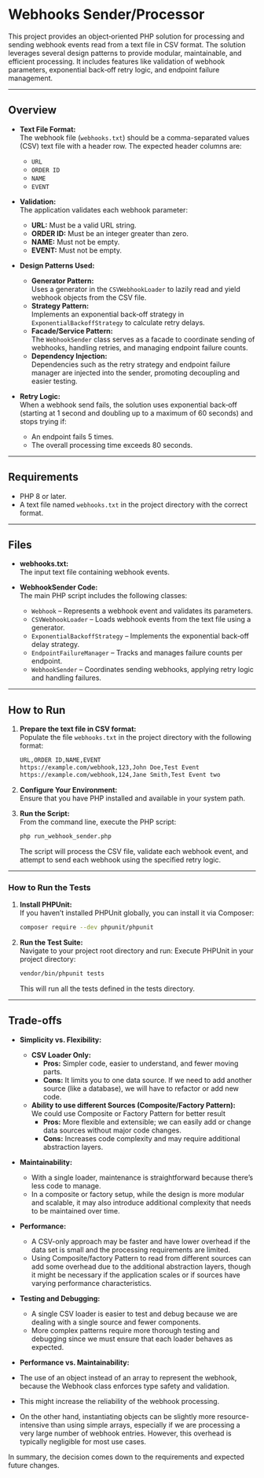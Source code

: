 # Webhooks Sender/Processor

This project provides an object‑oriented PHP solution for processing and sending webhook events read from a text file in CSV format. The solution leverages several design patterns to provide modular, maintainable, and efficient processing. It includes features like validation of webhook parameters, exponential back‑off retry logic, and endpoint failure management.

---

## Overview

- **Text File Format:**  
  The webhook file (`webhooks.txt`) should be a comma-separated values (CSV) text file with a header row. The expected header columns are:
  - `URL`
  - `ORDER ID`
  - `NAME`
  - `EVENT`

- **Validation:**  
  The application validates each webhook parameter:
  - **URL:** Must be a valid URL string.
  - **ORDER ID:** Must be an integer greater than zero.
  - **NAME:** Must not be empty.
  - **EVENT:** Must not be empty.

- **Design Patterns Used:**
  - **Generator Pattern:**  
    Uses a generator in the `CSVWebhookLoader` to lazily read and yield webhook objects from the CSV file.
  - **Strategy Pattern:**  
    Implements an exponential back‑off strategy in `ExponentialBackoffStrategy` to calculate retry delays.
  - **Facade/Service Pattern:**  
    The `WebhookSender` class serves as a facade to coordinate sending of webhooks, handling retries, and managing endpoint failure counts.
  - **Dependency Injection:**  
    Dependencies such as the retry strategy and endpoint failure manager are injected into the sender, promoting decoupling and easier testing.

- **Retry Logic:**  
  When a webhook send fails, the solution uses exponential back‑off (starting at 1 second and doubling up to a maximum of 60 seconds) and stops trying if:
  - An endpoint fails 5 times.
  - The overall processing time exceeds 80 seconds.

---

## Requirements

- PHP 8 or later.
- A text file named `webhooks.txt` in the project directory with the correct format.

---

## Files

- **webhooks.txt:**  
  The input text file containing webhook events.

- **WebhookSender Code:**  
  The main PHP script includes the following classes:
  - `Webhook` – Represents a webhook event and validates its parameters.
  - `CSVWebhookLoader` – Loads webhook events from the text file using a generator.
  - `ExponentialBackoffStrategy` – Implements the exponential back‑off delay strategy.
  - `EndpointFailureManager` – Tracks and manages failure counts per endpoint.
  - `WebhookSender` – Coordinates sending webhooks, applying retry logic and handling failures.

---

## How to Run

1. **Prepare the text file in CSV format:**  
   Populate the file `webhooks.txt` in the project directory with the following format:

   ```bash
   URL,ORDER ID,NAME,EVENT
   https://example.com/webhook,123,John Doe,Test Event
   https://example.com/webhook,124,Jane Smith,Test Event two
   ```

2. **Configure Your Environment:**  
   Ensure that you have PHP installed and available in your system path.

3. **Run the Script:**  
   From the command line, execute the PHP script:
   ```bash
   php run_webhook_sender.php
   ```
   The script will process the CSV file, validate each webhook event, and attempt to send each webhook using the specified retry logic.

---

### How to Run the Tests

1. **Install PHPUnit:**  
   If you haven’t installed PHPUnit globally, you can install it via Composer:
   ```bash
   composer require --dev phpunit/phpunit
   ```

2. **Run the Test Suite:**  
   Navigate to your project root directory and run:
   Execute PHPUnit in your project directory:
   ```bash
   vendor/bin/phpunit tests
   ```
   This will run all the tests defined in the tests directory.

---

## Trade-offs

- **Simplicity vs. Flexibility:**  
  - **CSV Loader Only:**  
    - **Pros:** Simpler code, easier to understand, and fewer moving parts.  
    - **Cons:** It limits you to one data source. If we need to add another source (like a database), we will have to refactor or add new code.
  - **Ability to use different Sources (Composite/Factory Pattern):**  
  We could use Composite or Factory Pattern for better result
    - **Pros:** More flexible and extensible; we can easily add or change data sources without major code changes.  
    - **Cons:** Increases code complexity and may require additional abstraction layers.

- **Maintainability:**  
  - With a single loader, maintenance is straightforward because there’s less code to manage.  
  - In a composite or factory setup, while the design is more modular and scalable, it may also introduce additional complexity that needs to be maintained over time.

- **Performance:**  
  - A CSV-only approach may be faster and have lower overhead if the data set is small and the processing requirements are limited.  
  - Using Composite/factory Pattern to read from different sources can add some overhead due to the additional abstraction layers, though it might be necessary if the application scales or if sources have varying performance characteristics.

- **Testing and Debugging:**  
  - A single CSV loader is easier to test and debug because we are dealing with a single source and fewer components.  
  - More complex patterns require more thorough testing and debugging since we must ensure that each loader behaves as expected.

- **Performance vs. Maintainability:** 
 - The use of an object instead of an array to represent the webhook, because the Webhook class enforces type safety and validation.
 - This might increase the reliability of the webhook processing.
 - On the other hand, instantiating objects can be slightly more resource-intensive than using simple arrays, especially if we are processing a very large number of webhook entries. However, this overhead is typically negligible for most use cases.

In summary, the decision comes down to the requirements and expected future changes.
